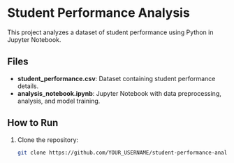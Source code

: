 # Student Performance Analysis

This project analyzes a dataset of student performance using Python in Jupyter Notebook.

## Files
- **student_performance.csv**: Dataset containing student performance details.
- **analysis_notebook.ipynb**: Jupyter Notebook with data preprocessing, analysis, and model training.

## How to Run
1. Clone the repository:
   ```bash
   git clone https://github.com/YOUR_USERNAME/student-performance-analysis.git
